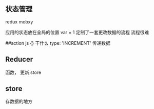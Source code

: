 ## 状态管理

redux
mobxy


应用的状态放在全局的位置
var = 1
定制了一套更改数据的流程   流程很难

##action
js {}
干什么    type: 'INCREMENT'
传递数据

## Reducer
函数， 更新 store

## store  
存数据的地方